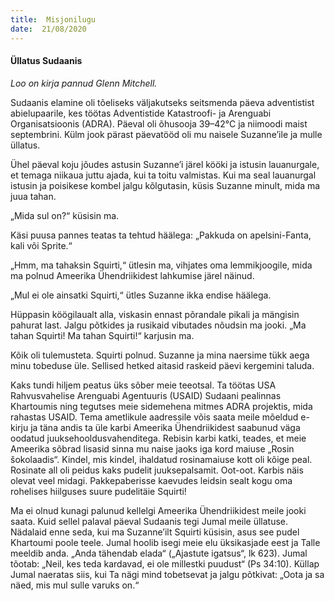 ```yaml
---
title:  Misjonilugu
date:  21/08/2020
---
```


#### Üllatus Sudaanis

_Loo on kirja pannud Glenn Mitchell._

Sudaanis elamine oli tõeliseks väljakutseks seitsmenda päeva adventistist abielupaarile, kes töötas Adventistide Katastroofi- ja Arenguabi Organisatsioonis (ADRA). Päeval oli õhusooja 39–42°C ja niimoodi maist septembrini. Külm jook pärast päevatööd oli mu naisele Suzanne’ile ja mulle üllatus.

Ühel päeval koju jõudes astusin Suzanne’i järel kööki ja istusin lauanurgale, et temaga niikaua juttu ajada, kui ta toitu valmistas. Kui ma seal lauanurgal istusin ja poisikese kombel jalgu kõlgutasin, küsis Suzanne minult, mida ma juua tahan.

„Mida sul on?“ küsisin ma.

Käsi puusa pannes teatas ta tehtud häälega: „Pakkuda on apelsini-Fanta, kali või Sprite.“

„Hmm, ma tahaksin Squirti,“ ütlesin ma, vihjates oma lemmikjoogile, mida ma polnud Ameerika Ühendriikidest lahkumise järel näinud.

„Mul ei ole ainsatki Squirti,“ ütles Suzanne ikka endise häälega.

Hüppasin köögilaualt alla, viskasin ennast põrandale pikali ja mängisin pahurat last. Jalgu põtkides ja rusikaid vibutades nõudsin ma jooki. „Ma tahan Squirti! Ma tahan Squirti!“ karjusin ma.

Kõik oli tulemusteta. Squirti polnud. Suzanne ja mina naersime tükk aega minu tobeduse üle. Sellised hetked aitasid raskeid päevi kergemini taluda.

Kaks tundi hiljem peatus üks sõber meie teeotsal. Ta töötas USA Rahvusvahelise Arenguabi Agentuuris (USAID) Sudaani pealinnas Khartoumis ning tegutses meie sidemehena mitmes ADRA projektis, mida rahastas USAID. Tema ametlikule aadressile võis saata meile mõeldud e-kirju ja täna andis ta üle karbi Ameerika Ühendriikidest saabunud väga oodatud juuksehooldusvahenditega. Rebisin karbi katki, teades, et meie Ameerika sõbrad lisasid sinna mu naise jaoks iga kord maiuse „Rosin šokolaadis“. Kindel, mis kindel, ihaldatud rosinamaiuse kott oli kõige peal. Rosinate all oli peidus kaks pudelit juuksepalsamit. Oot-oot. Karbis näis olevat veel midagi. Pakkepaberisse kaevudes leidsin sealt kogu oma rohelises hiilguses suure pudelitäie Squirti!

Ma ei olnud kunagi palunud kellelgi Ameerika Ühendriikidest meile jooki saata. Kuid sellel palaval päeval Sudaanis tegi Jumal meile üllatuse. Nädalaid enne seda, kui ma Suzanne’ilt Squirti küsisin, asus see pudel Khartoumi poole teele. Jumal hoolib isegi meie elu üksikasjade eest ja Talle meeldib anda. „Anda tähendab elada“ („Ajastute igatsus“, lk 623). Jumal tõotab: „Neil, kes teda kardavad, ei ole millestki puudust“ (Ps 34:10). Küllap Jumal naeratas siis, kui Ta nägi mind tobetsevat ja jalgu põtkivat: „Oota ja sa näed, mis mul sulle varuks on.“